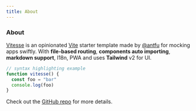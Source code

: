```yaml
---
title: About
---
```


<div class="text-center">
  <!-- You can use Vue components inside markdown -->
  <carbon-dicom-overlay class="m-auto -mb-6 text-4xl" />
  <h3>About</h3>
</div>

[Vitesse](https://github.com/antfu/vitesse) is an opinionated [Vite](https://github.com/vitejs/vite) starter template made by [@antfu](https://github.com/antfu) for mocking apps swiftly. With **file-based routing**, **components auto importing**, **markdown support**, I18n, PWA and uses **Tailwind** v2 for UI.

```js
// syntax highlighting example
function vitesse() {
  const foo = "bar"
  console.log(foo)
}
```

Check out the [GitHub repo](https://github.com/antfu/vitesse) for more details.
